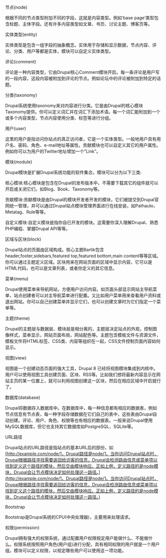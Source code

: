 节点\(node\)

根据不同的节点类型附加不同的字段，这就是内容类型。例如’base page’类型包含标题、主体字段。还有许多内容类型如文章、书页、讨论主题、博客页等。

实体类型\(entity\)

实体类型是包含一组字段的抽象概念。实体用于存储和显示数据，节点内容、评论、分类、用户等都是实体，模块可以自定义实体类型。

评论\(comment\)

评论是一种内容类型，它由Drupal核心Comment模块开启。每一条评论是用户写的一段内容，这段内容被附加到评论的节点。例如论坛中的评论被附加到特定的话题。

分类\(taxonomy\)

Drupal系统使用taxonomy来对内容进行分类。它是由Drupal的核心模块Taxonomy提供。你可以定义词汇并在词汇下添加术语。每一个词汇能附加到一个或多个内容类型，节点内容使用分类、标签等进行分组。

用户\(user\)

这里的用户是指访问你站点的真正访问者，它是一个实体类型。一般地用户具有用户名、密码、角色、e-mail地址等属性。贡献模块也可以自定义其它的用户属性。例如你可以为用户的Twitter地址增加一个”Link”。

模块\(module\)

Drupal模块是扩展Drupal系统功能的软件集合。模块可以分为以下三类:

核心模块:核心模块是包含在Drupal的发布版本中，不需要下载其它的组件就可以开启或关闭它们，如Blog、Book、Taxonomy等。

贡献模块:贡献模块是由Drupal的模块开发者开发的模块，它们被提交到Drupal官网统一管理，并可以通过Drupal站点模块管理界面进行在线安装，如Pathauto、Metatag、Rule等等。

自定义模块:自定义模块是指你自已开发的模块。这需要你深入理解Drupal、熟悉PHP编程、掌握Drupal API等等。

区域与区块\(block\)

Drupal站点的页面由区域构成。核心主题Bartik包含header,footer,sidebars,featured top,featured bottom,main content等等区域。你可以通过主题定义区域。区块用来在网站页面的区域中显示内容，它可以是HTML代码，也可以是文章列表，或者你定义的其它信息。

菜单\(menu\)

Drupal使用菜单来导航网站，方便用户访问内容。如页面头部显示网站主导航菜单，站点创建者可以对主导航菜单进行配置。又比如用户菜单用来查看用户资料或退出网站。你可以自己创建菜单并显示它们，也可以创建文章时为它们指定一个菜单等。

主题\(theme\)

Drupal的主题层与数据层、模块层是相分离的，主题层决定站点的外观，控制图像样式，菜单显示，网站页面布局，网站配色等。主题包含模板文件与资源文件，模板文件将HTML标签、CSS类、内容等组织在一起，CSS文件控制页面内容如何显示。

视图\(view\)

视图是一个创建动态页面的强大工具，Drupal 8 已经将视图模块集成到内核中。用户可以使用视图工具创建页面、区块、RSS等。比如我们想将最新内容显示在网站主页的某一位置上，就可以利用视图创建这一区块，然后在相应区域中开启就行了。

数据库\(database\)

Drupal将数据存入数据库中。在数据库中，每一种信息都有相应的数据表，例如节点信息有节点表，每一种字段存储数据在它们自己的表中，这些表由Drupal自动创建。评论、用户、角色、权限等也有相应的数据表。一般来说Drupal使用MySQL数据库，但它也支持其它数据库如PostgreSQL、SQLite等。

URL路径

Drupal站点的URL路径是指站点的基本URL后的部份，如[http://example.com/node/1，Drupal路径是node/1。当你访问Drupal站点时，Drupal根据路径寻找需要返回给访客的信息，Drupal会检测路由信息或菜单项以找到定义这个路径的模块，然后交由模块响应。正如上例，定义路径的是node模块，Drupal会让节点模块决定如何处理这一路径。](http://example.com/node/1，Drupal路径是node/1。当你访问Drupal站点时，Drupal根据路径寻找需要返回给访客的信息，Drupal会检测路由信息或菜单项以找到定义这个路径的模块，然后交由模块响应。正如上例，定义路径的是node模块，Drupal会让节点模块决定如何处理这一路径。)

Bootstrap

Bootstrap是Drupal系统的CPU\(中央处理器\)，主要用来处理请求。

权限\(permission\)

Drupal拥有强大的权限系统，通过配置用户权限规定用户能做什么、不能做什么。权限系统按照用户角色\(用户组\)进行分配，具有相同权限的用户就是一个用户组。模块可以定义权限，以规定哪些用户可以使用这一项功能。

